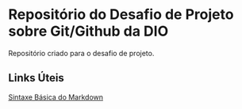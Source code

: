# Repositório do Desafio de Projeto sobre Git/Github da DIO
Repositório criado para o desafio de projeto.

## Links Úteis

[Sintaxe Básica do Markdown](https://www.markdownguide.org/basic-syntax/)

